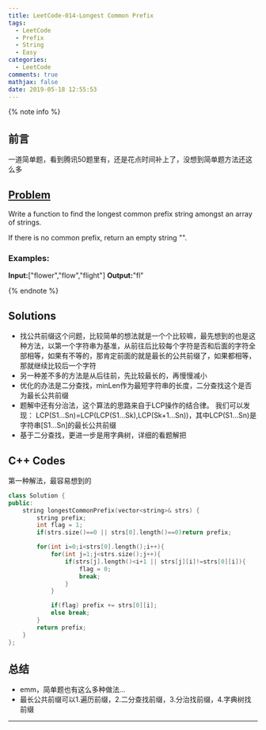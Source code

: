 ```yaml
---
title: LeetCode-014-Longest Common Prefix
tags:
  - LeetCode
  - Prefix
  - String
  - Easy
categories:
  - LeetCode
comments: true
mathjax: false
date: 2019-05-18 12:55:53
---
```


<meta name="referrer" content="no-referrer" />

{% note info %}
## 前言
一道简单题，看到腾讯50题里有，还是花点时间补上了，没想到简单题方法还这么多

## [Problem](https://leetcode.com/problems/longest-common-prefix/)   
Write a function to find the longest common prefix string amongst an array of strings.

If there is no common prefix, return an empty string "".

### Examples:
**Input:**["flower","flow","flight"]
**Output:**"fl"

{% endnote %}
<!--more-->

## Solutions
- 找公共前缀这个问题，比较简单的想法就是一个个比较嘛，最先想到的也是这种方法，以第一个字符串为基准，从前往后比较每个字符是否和后面的字符全部相等，如果有不等的，那肯定前面的就是最长的公共前缀了，如果都相等，那就继续比较后一个字符
- 另一种差不多的方法是从后往前，先比较最长的，再慢慢减小
- 优化的办法是二分查找，minLen作为最短字符串的长度，二分查找这个是否为最长公共前缀
- 题解中还有分治法，这个算法的思路来自于LCP操作的结合律。 我们可以发现： LCP(S1…Sn)=LCP(LCP(S1…Sk),LCP(Sk+1…Sn))，其中LCP(S1...Sn)是字符串[S1...Sn]的最长公共前缀
- 基于二分查找，更进一步是用字典树，详细的看题解把

## C++ Codes
第一种解法，最容易想到的
```C++
class Solution {
public:
    string longestCommonPrefix(vector<string>& strs) {
        string prefix;
        int flag = 1;
        if(strs.size()==0 || strs[0].length()==0)return prefix;

        for(int i=0;i<strs[0].length();i++){
            for(int j=1;j<strs.size();j++){
                if(strs[j].length()<i+1 || strs[j][i]!=strs[0][i]){
                    flag = 0;
                    break;
                }
            }

            if(flag) prefix += strs[0][i];
            else break;
        }
        return prefix;
    }
};
```

## 总结
- emm，简单题也有这么多种做法...
- 最长公共前缀可以1.遍历前缀，2.二分查找前缀，3.分治找前缀，4.字典树找前缀


------
